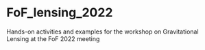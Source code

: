 # FoF_lensing_2022
Hands-on activities and examples for the workshop on Gravitational Lensing at the FoF 2022 meeting
